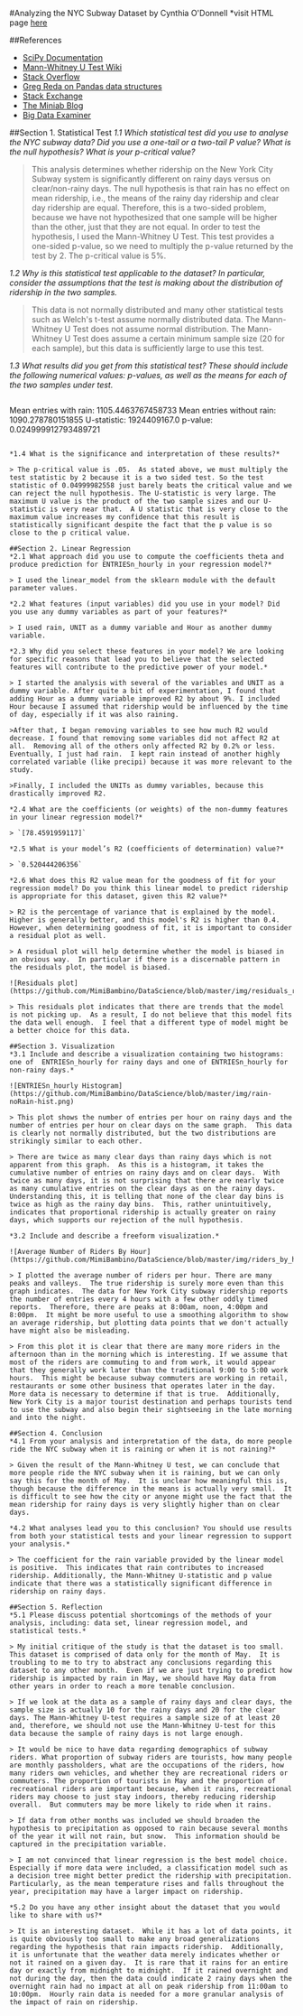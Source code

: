 #Analyzing the NYC Subway Dataset
by Cynthia O'Donnell
*visit HTML page [here](http://mimibambino.github.io/DataScience/)

##References
- [SciPy Documentation](http://docs.scipy.org/doc/scipy/reference/generated/scipy.stats.mannwhitneyu.html#scipy.stats.mannwhitneyu)
- [Mann-Whitney U Test Wiki](http://en.wikipedia.org/wiki/Mann%E2%80%93Whitney_U_test)
- [Stack Overflow](http://stackoverflow.com/questions/20095673/python-shift-column-in-pandas-dataframe-up-by-one)
- [Greg Reda on Pandas data structures](http://www.gregreda.com/2013/10/26/intro-to-pandas-data-structures/)
- [Stack Exchange](http://stats.stackexchange.com/questions/31361/some-questions-about-two-sample-comparisons)
- [The Miniab Blog](http://blog.minitab.com/blog/adventures-in-statistics/regression-analysis-how-do-i-interpret-r-squared-and-assess-the-goodness-of-fit)
- [Big Data Examiner](http://www.bigdataexaminer.com/how-to-run-linear-regression-in-python-scikit-learn/)

##Section 1. Statistical Test
*1.1 Which statistical test did you use to analyse the NYC subway data? Did you use a one-tail or a two-tail P value? What is the null hypothesis? What is your p-critical value?*

> This analysis determines whether ridership on the New York City Subway system is significantly different on rainy days versus on clear/non-rainy days. The null hypothesis is that rain has no effect on mean ridership, i.e., the means of the rainy day ridership and clear day ridership are equal.  Therefore, this is a two-sided problem, because we have not hypothesized that one sample will be higher than the other, just that they are not equal. In order to test the hypothesis, I used the Mann-Whitney U Test.  This test provides a one-sided p-value, so we need to multiply the p-value returned by the test by 2.  The p-critical value is 5%.

*1.2 Why is this statistical test applicable to the dataset? In particular, consider the assumptions that the test is making about the distribution of ridership in the two samples.*

> This data is not normally distributed and many other statistical tests such as Welch's t-test assume normally distributed data. The Mann-Whitney U Test does not assume normal distribution.  The Mann-Whitney U Test does assume a certain minimum sample size (20 for each sample), but this data is sufficiently large to use this test.

*1.3 What results did you get from this statistical test? These should include the following numerical values: p-values, as well as the means for each of the two samples under test.*
> ```
Mean entries with rain: 1105.4463767458733
Mean entries without rain: 1090.278780151855
U-statistic: 1924409167.0
p-value: 0.024999912793489721
```

*1.4 What is the significance and interpretation of these results?*

> The p-critical value is .05.  As stated above, we must multiply the test statistic by 2 because it is a two sided test. So the test statistic of 0.04999982558 just barely beats the critical value and we can reject the null hypothesis. The U-statistic is very large. The maximum U value is the product of the two sample sizes and our U-statistic is very near that.  A U statistic that is very close to the maximum value increases my confidence that this result is statistically significant despite the fact that the p value is so close to the p critical value.

##Section 2. Linear Regression
*2.1 What approach did you use to compute the coefficients theta and produce prediction for ENTRIESn_hourly in your regression model?*

> I used the linear_model from the sklearn module with the default parameter values.

*2.2 What features (input variables) did you use in your model? Did you use any dummy variables as part of your features?*

> I used rain, UNIT as a dummy variable and Hour as another dummy variable.

*2.3 Why did you select these features in your model? We are looking for specific reasons that lead you to believe that the selected features will contribute to the predictive power of your model.*

> I started the analysis with several of the variables and UNIT as a dummy variable. After quite a bit of experimentation, I found that adding Hour as a dummy variable improved R2 by about 9%. I included Hour because I assumed that ridership would be influenced by the time of day, especially if it was also raining.

>After that, I began removing variables to see how much R2 would decrease. I found that removing some variables did not affect R2 at all.  Removing all of the others only affected R2 by 0.2% or less.  Eventually, I just had rain.  I kept rain instead of another highly correlated variable (like precipi) because it was more relevant to the study.

>Finally, I included the UNITs as dummy variables, because this drastically improved R2.

*2.4 What are the coefficients (or weights) of the non-dummy features in your linear regression model?*

> `[78.4591959117]`

*2.5 What is your model’s R2 (coefficients of determination) value?*

> `0.520444206356`

*2.6 What does this R2 value mean for the goodness of fit for your regression model? Do you think this linear model to predict ridership is appropriate for this dataset, given this R2 value?*

> R2 is the percentage of variance that is explained by the model.  Higher is generally better, and this model's R2 is higher than 0.4. However, when determining goodness of fit, it is important to consider a residual plot as well.

> A residual plot will help determine whether the model is biased in an obvious way.  In particular if there is a discernable pattern in the residuals plot, the model is biased.

![Residuals plot](https://github.com/MimiBambino/DataScience/blob/master/img/residuals_rain.png)

> This residuals plot indicates that there are trends that the model is not picking up.  As a result, I do not believe that this model fits the data well enough.  I feel that a different type of model might be a better choice for this data.

##Section 3. Visualization
*3.1 Include and describe a visualization containing two histograms: one of  ENTRIESn_hourly for rainy days and one of ENTRIESn_hourly for non-rainy days.*

![ENTRIESn_hourly Histogram](https://github.com/MimiBambino/DataScience/blob/master/img/rain-noRain-hist.png)

> This plot shows the number of entries per hour on rainy days and the number of entries per hour on clear days on the same graph.  This data is clearly not normally distributed, but the two distributions are strikingly similar to each other.

> There are twice as many clear days than rainy days which is not apparent from this graph.  As this is a histogram, it takes the cumulative number of entries on rainy days and on clear days.  With twice as many days, it is not surprising that there are nearly twice as many cumulative entries on the clear days as on the rainy days.  Understanding this, it is telling that none of the clear day bins is twice as high as the rainy day bins.  This, rather unintuitively, indicates that proportional ridership is actually greater on rainy days, which supports our rejection of the null hypothesis.

*3.2 Include and describe a freeform visualization.*

![Average Number of Riders By Hour](https://github.com/MimiBambino/DataScience/blob/master/img/riders_by_hour.png)

> I plotted the average number of riders per hour. There are many peaks and valleys.  The true ridership is surely more even than this graph indicates.  The data for New York City subway ridership reports the number of entries every 4 hours with a few other oddly timed reports.  Therefore, there are peaks at 8:00am, noon, 4:00pm and 8:00pm.  It might be more useful to use a smoothing algorithm to show an average ridership, but plotting data points that we don't actually have might also be misleading.

> From this plot it is clear that there are many more riders in the afternoon than in the morning which is interesting. If we assume that most of the riders are commuting to and from work, it would appear that they generally work later than the traditional 9:00 to 5:00 work hours.  This might be because subway commuters are working in retail, restaurants or some other business that operates later in the day.  More data is necessary to determine if that is true.  Additionally, New York City is a major tourist destination and perhaps tourists tend to use the subway and also begin their sightseeing in the late morning and into the night.

##Section 4. Conclusion
*4.1 From your analysis and interpretation of the data, do more people ride the NYC subway when it is raining or when it is not raining?*

> Given the result of the Mann-Whitney U test, we can conclude that more people ride the NYC subway when it is raining, but we can only say this for the month of May.  It is unclear how meaningful this is, though because the difference in the means is actually very small.  It is difficult to see how the city or anyone might use the fact that the mean ridership for rainy days is very slightly higher than on clear days.

*4.2 What analyses lead you to this conclusion? You should use results from both your statistical tests and your linear regression to support your analysis.*

> The coefficient for the rain variable provided by the linear model is positive.  This indicates that rain contributes to increased ridership. Additionally, the Mann-Whitney U-statistic and p value indicate that there was a statistically significant difference in ridership on rainy days.

##Section 5. Reflection
*5.1 Please discuss potential shortcomings of the methods of your analysis, including: data set, linear regression model, and statistical tests.*

> My initial critique of the study is that the dataset is too small.  This dataset is comprised of data only for the month of May.  It is troubling to me to try to abstract any conclusions regarding this dataset to any other month.  Even if we are just trying to predict how ridership is impacted by rain in May, we should have May data from other years in order to reach a more tenable conclusion.

> If we look at the data as a sample of rainy days and clear days, the sample size is actually 10 for the rainy days and 20 for the clear days. The Mann-Whitney U-test requires a sample size of at least 20 and, therefore, we should not use the Mann-Whitney U-test for this data because the sample of rainy days is not large enough.

> It would be nice to have data regarding demographics of subway riders. What proportion of subway riders are tourists, how many people are monthly passholders, what are the occupations of the riders, how many riders own vehicles, and whether they are recreational riders or commuters. The proportion of tourists in May and the proportion of recreational riders are important because, when it rains, recreational riders may choose to just stay indoors, thereby reducing ridership overall.  But commuters may be more likely to ride when it rains.

> If data from other months was included we should broaden the hypothesis to precipitation as opposed to rain because several months of the year it will not rain, but snow.  This information should be captured in the precipitation variable.

> I am not convinced that linear regression is the best model choice.  Especially if more data were included, a classification model such as a decision tree might better predict the ridership with precipitation.  Particularly, as the mean temperature rises and falls throughout the year, precipitation may have a larger impact on ridership.

*5.2 Do you have any other insight about the dataset that you would like to share with us?*

> It is an interesting dataset.  While it has a lot of data points, it is quite obviously too small to make any broad generalizations regarding the hypothesis that rain impacts ridership.  Additionally, it is unfortunate that the weather data merely indicates whether or not it rained on a given day.  It is rare that it rains for an entire day or exactly from midnight to midnight.  If it rained overnight and not during the day, then the data could indicate 2 rainy days when the overnight rain had no impact at all on peak ridership from 11:00am to 10:00pm.  Hourly rain data is needed for a more granular analysis of the impact of rain on ridership.

